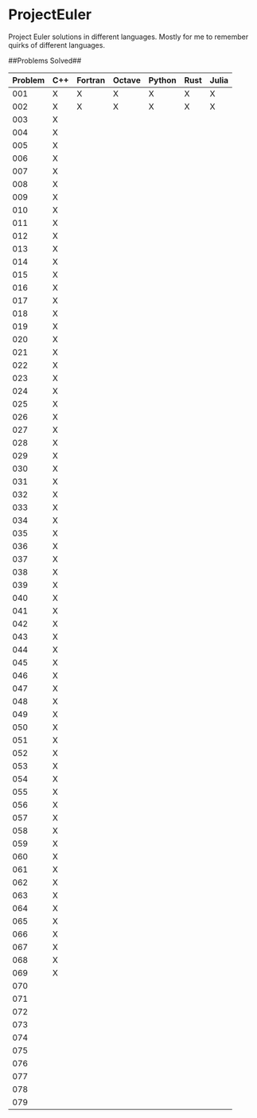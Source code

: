 # ProjectEuler
Project Euler solutions in different languages.  Mostly for me to remember quirks of different languages.


##Problems Solved##

| Problem | C++ | Fortran | Octave | Python | Rust | Julia |
|---------|-----|---------|--------|--------|------|-------|
| 001     | X   | X       | X      | X      | X    |  X    |
| 002     | X   | X       | X      | X      | X    |  X    |
| 003     | X   |         |        |        |
| 004     | X   |         |        |        |
| 005     | X   |         |        |        |
| 006     | X   |         |        |        |
| 007     | X   |         |        |        |
| 008     | X   |         |        |        |
| 009     | X   |         |        |        |
| 010     | X   |         |        |        |
| 011     | X   |         |        |        |
| 012     | X   |         |        |        |
| 013     | X   |         |        |        |
| 014     | X   |         |        |        |
| 015     | X   |         |        |        |
| 016     | X   |         |        |        |
| 017     | X   |         |        |        |
| 018     | X   |         |        |        |
| 019     | X   |         |        |        |
| 020     | X   |         |        |        |
| 021     | X   |         |        |        |
| 022     | X   |         |        |        |
| 023     | X   |         |        |        |
| 024     | X   |         |        |        |
| 025     | X   |         |        |        |
| 026     | X   |         |        |        |
| 027     | X   |         |        |        |
| 028     | X   |         |        |        |
| 029     | X   |         |        |        |
| 030     | X   |         |        |        |
| 031     | X   |         |        |        |
| 032     | X   |         |        |        |
| 033     | X   |         |        |        |
| 034     | X   |         |        |        |
| 035     | X   |         |        |        |
| 036     | X   |         |        |        |
| 037     | X   |         |        |        |
| 038     | X   |         |        |        |
| 039     | X   |         |        |        |
| 040     | X   |         |        |        |
| 041     | X   |         |        |        |
| 042     | X   |         |        |        |
| 043     | X   |         |        |        |
| 044     | X   |         |        |        |
| 045     | X   |         |        |        |
| 046     | X   |         |        |        |
| 047     | X   |         |        |        |
| 048     | X   |         |        |        |
| 049     | X   |         |        |        |
| 050     | X   |         |        |        |
| 051     | X   |         |        |        |
| 052     | X   |         |        |        |
| 053     | X   |         |        |        |
| 054     | X   |         |        |        |
| 055     | X   |         |        |        |
| 056     | X   |         |        |        |
| 057     | X   |         |        |        |
| 058     | X   |         |        |        |
| 059     | X   |         |        |        |
| 060     | X   |         |        |        |
| 061     | X   |         |        |        |
| 062     | X   |         |        |        |
| 063     | X   |         |        |        |
| 064     | X   |         |        |        |
| 065     | X   |         |        |        |
| 066     | X   |         |        |        |
| 067     | X   |         |        |        |
| 068     | X   |         |        |        |
| 069     | X   |         |        |        |
| 070     |     |         |        |        |
| 071     |     |         |        |        |
| 072     |     |         |        |        |
| 073     |     |         |        |        |
| 074     |     |         |        |        |
| 075     |     |         |        |        |
| 076     |     |         |        |        |
| 077     |     |         |        |        |
| 078     |     |         |        |        |
| 079     |     |         |        |        |


